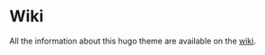 # Wiki

All the information about this hugo theme are available on the [wiki](https://gitlab.com/prologin/tech/packages/hugo-base-theme/-/wikis/home).
